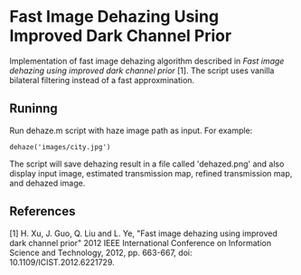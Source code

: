 # Fast Image Dehazing Using Improved Dark Channel Prior
Implementation of fast image dehazing algorithm described in _Fast image dehazing using improved dark channel prior_ [1]. The script uses vanilla bilateral filtering instead of a fast approxmination.

## Runinng
Run dehaze.m script with haze image path as input. For example:
```
dehaze('images/city.jpg')
```
The script will save dehazing result in a file called 'dehazed.png' and also display input image, estimated transmission map, refined transmission map, and dehazed image.

## References
[1] H. Xu, J. Guo, Q. Liu and L. Ye, "Fast image dehazing using improved dark channel prior" 
2012 IEEE International Conference on Information Science and Technology, 2012, pp. 663-667, doi: 10.1109/ICIST.2012.6221729.
